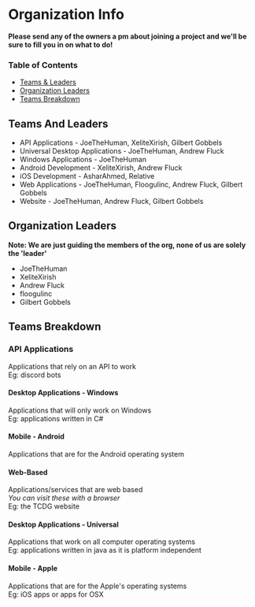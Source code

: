 # Organization Info

**Please send any of the owners a pm about joining a project and we'll be sure to fill you in on what to do!**

### Table of Contents

* [Teams & Leaders](#teams-and-leaders)
* [Organization Leaders](#organization-leaders)
* [Teams Breakdown](#teams-breakdown)

## Teams And Leaders

- API Applications - JoeTheHuman, XeliteXirish, Gilbert Gobbels
- Universal Desktop Applications - JoeTheHuman, Andrew Fluck
- Windows Applications - JoeTheHuman
- Android Development - XeliteXirish, Andrew Fluck
- iOS Development - AsharAhmed, Relative
- Web Applications - JoeTheHuman, Floogulinc, Andrew Fluck, Gilbert Gobbels
- Website - JoeTheHuman, Andrew Fluck, Gilbert Gobbels

## Organization Leaders

**Note: We are just guiding the members of the org, none of us are solely the 'leader'**

- JoeTheHuman
- XeliteXirish
- Andrew Fluck
- floogulinc
- Gilbert Gobbels

## Teams Breakdown

### API Applications

Applications that rely on an API to work<br>
Eg: discord bots

#### Desktop Applications - Windows

Applications that will only work on Windows<br>
Eg: applications written in C#

#### Mobile - Android

Applications that are for the Android operating system

#### Web-Based

Applications/services that are web based<br>
*You can visit these with a browser*<br>
Eg: the TCDG website

#### Desktop Applications - Universal

Applications that work on all computer operating systems<br>
Eg: applications written in java as it is platform independent

#### Mobile - Apple

Applications that are for the Apple's operating systems<br>
Eg: iOS apps or apps for OSX
